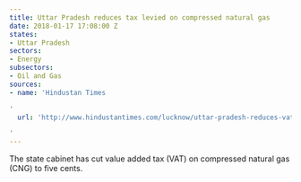 ```yaml
---
title: Uttar Pradesh reduces tax levied on compressed natural gas
date: 2018-01-17 17:08:00 Z
states:
- Uttar Pradesh
sectors:
- Energy
subsectors:
- Oil and Gas
sources:
- name: 'Hindustan Times

'
  url: 'http://www.hindustantimes.com/lucknow/uttar-pradesh-reduces-vat-on-cng-from-10-to-5-pc/story-wI00wyEduADu4rjTbPAJBL.html

'
---
```


The state cabinet has cut value added tax (VAT) on compressed natural gas (CNG) to five cents. 
